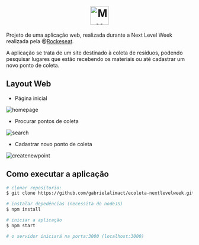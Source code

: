 <h1 align="center">
<img src="https://cdn.discordapp.com/attachments/859803989750972446/873653153055252580/banner.png" alt="My cool logo" height=50px/>
</h1>

Projeto de uma aplicação web, realizada durante a Next Level Week realizada pela @[Rockeseat](https://rocketseat.com.br/).

A aplicação se trata de um site destinado à coleta de resíduos, podendo pesquisar lugares que estão recebendo os materiais ou até cadastrar um novo ponto de coleta.

## Layout Web

- Página inicial

![homepage](https://media.discordapp.net/attachments/859803989750972446/873651276678836354/home.png?width=832&height=468)

- Procurar pontos de coleta

![search](https://media.discordapp.net/attachments/859803989750972446/873651291916730368/search.png?width=832&height=468)

- Cadastrar novo ponto de coleta

![createnewpoint](https://media.discordapp.net/attachments/859803989750972446/873651280994779136/newPoint.png?width=402&height=468)

## Como executar a aplicação

```bash
# clonar repositorio:
$ git clone https://github.com/gabrielalimact/ecoleta-nextlevelweek.git

# instalar depedências (necessita do nodeJS)
$ npm install

# iniciar a aplicação
$ npm start

# o servidor iniciará na porta:3000 (localhost:3000)
```
